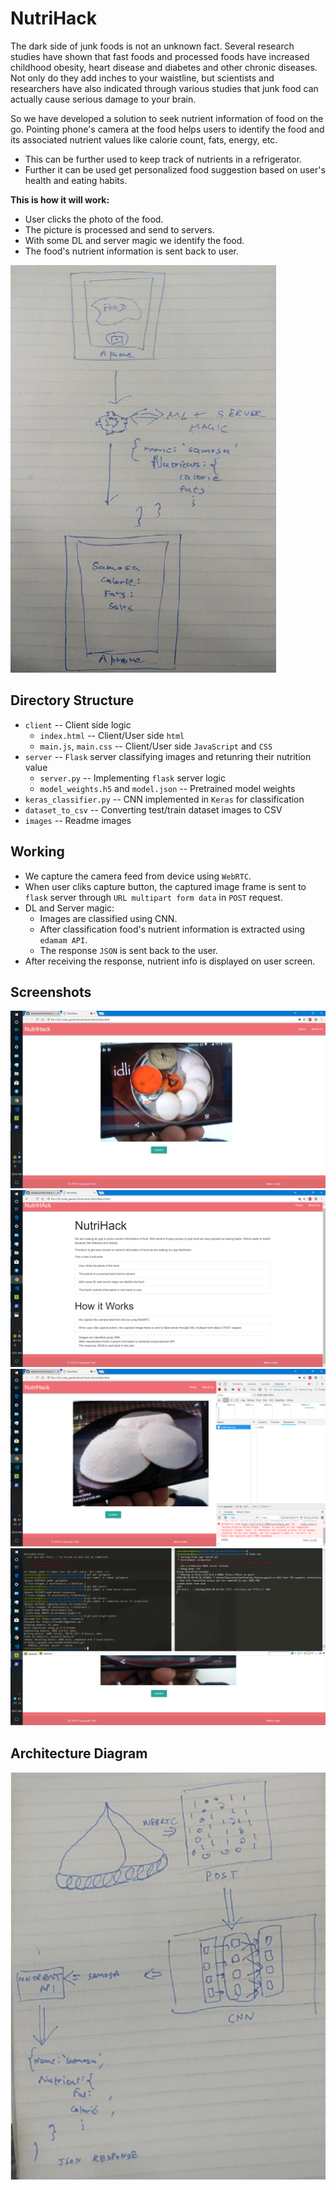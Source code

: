 # NutriHack
The dark side of junk foods is not an unknown fact. Several research studies have shown that fast foods and processed foods have increased childhood obesity, heart disease and diabetes and other chronic diseases.  
Not only do they add inches to your waistline, but scientists and researchers have also indicated through various studies that junk food can actually cause serious damage to your brain.

So we have developed a solution to seek nutrient information of food on the go. Pointing phone's camera at the food helps users to identify the food and its associated nutrient values like calorie count, fats, energy, etc.

* This can be further used to keep track of nutrients in a refrigerator. 
* Further it can be used get personalized food suggestion based on user's health and eating habits.

__This is how it will work:__
* User clicks the photo of the food.
* The picture is processed and send to servers.
* With some DL and server magic we identify the food.
* The food's nutrient information is sent back to user.

![Architecture Image 1](images/arch1.jpg)

## Directory Structure
* `client` -- Client side logic
  * `index.html` -- Client/User side `html`
  * `main.js`, `main.css` -- Client/User side `JavaScript` and `CSS`
* `server` -- `Flask` server classifying images and retunring their nutrition value
  * `server.py` -- Implementing `flask` server logic
  * `model_weights.h5` and `model.json` -- Pretrained model weights
* `keras_classifier.py` -- CNN implemented in `Keras` for classification
* `dataset_to_csv` -- Converting test/train dataset images to CSV
* `images` -- Readme images

## Working
* We capture the camera feed from device using `WebRTC`.
* When user cliks capture button, the captured image frame is sent to `flask` server through `URL multipart form data` in `POST` request.
* DL and Server magic:
  * Images are classified using CNN.
  * After classification food's nutrient information is extracted using `edamam API`.
  * The response `JSON` is sent back to the user.
* After receiving the response, nutrient info is displayed on user screen.

## Screenshots
![Screenshot 1](images/screen1.png)
![Screenshot 1](images/screen2.png)
![Screenshot 1](images/screen3.png)
![Screenshot 1](images/screen4.png)

## Architecture Diagram
![Architecture Diagram 2](images/arch2.jpg)
